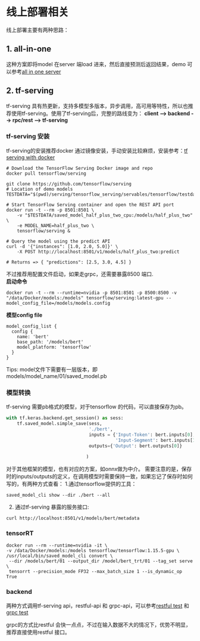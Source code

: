 # 线上部署相关
线上部署主要有两种思路：

## 1. all-in-one
这种方案即将model 在server 端load 进来，然后直接预测后返回结果，demo 可以参考[all in one server](https://github.com/xv44586/toolkit4nlp/blob/master/serving/all_in_one_server.py)
   
## 2. tf-serving
tf-serving 具有热更新，支持多模型多版本，异步调用，高可用等特性，所以也推荐使用tf-serving。使用了tf-serving后，完整的路线变为：
   **client --> backend --> rpc/rest --> tf-serving**

### tf-serving 安装
tf-serving的安装推荐docker 通过镜像安装，手动安装比较麻烦，安装参考：[tf serving with docker](https://tensorflow.google.cn/tfx/serving/docker?hl=zh-cn)

```shell
# Download the TensorFlow Serving Docker image and repo
docker pull tensorflow/serving

git clone https://github.com/tensorflow/serving
# Location of demo models
TESTDATA="$(pwd)/serving/tensorflow_serving/servables/tensorflow/testdata"

# Start TensorFlow Serving container and open the REST API port
docker run -t --rm -p 8501:8501 \
    -v "$TESTDATA/saved_model_half_plus_two_cpu:/models/half_plus_two" \
    -e MODEL_NAME=half_plus_two \
    tensorflow/serving &

# Query the model using the predict API
curl -d '{"instances": [1.0, 2.0, 5.0]}' \
    -X POST http://localhost:8501/v1/models/half_plus_two:predict

# Returns => { "predictions": [2.5, 3.0, 4.5] }
```

不过推荐用配置文件启动，如果走grpc，还需要暴露8500 端口.  
**启动命令**
```shell
docker run -t --rm --runtime=nvidia -p 8501:8501 -p 8500:8500 -v "/data/Docker/models:/models" tensorflow/serving:latest-gpu --model_config_file=/models/models.config
```

**模型config file**
```editorconfig
model_config_list {
  config {
    name: 'bert'
    base_path: '/models/bert'
    model_platform: 'tensorflow'
  }
}
```

Tips: model文件下需要有一层版本，即models/model_name/01/saved_model.pb

### 模型转换
tf-serving 需要pb格式的模型，对于tensorflow 的代码，可以直接保存为pb。
```python
with tf.keras.backend.get_session() as sess:
    tf.saved_model.simple_save(sess, 
                               './bert', 
                               inputs = {'Input-Token': bert.inputs[0], 
                                         'Input-Segment': bert.inputs[1],},
                               outputs={'Output': bert.outputs[0]}
                               
                              )
```
对于其他框架的模型，也有对应的方案，如onnx做为中介。
需要注意的是，保存时的inputs/outputs的定义，在调用模型时需要保持一致，如果忘记了保存时如何写的，有两种方式查看：
1.通过tensorflow提供的工具：  
```shell
saved_model_cli show --dir ./bert --all
```
2. 通过tf-serving 暴露的服务接口:  
```shell
curl http://localhost:8501/v1/models/bert/metadata
```

### tensorRT
```shell
docker run --rm --runtime=nvidia -it \
-v /data/Docker/models:/models tensorflow/tensorflow:1.15.5-gpu \
/usr/local/bin/saved_model_cli convert \
 --dir /models/bert/01 --output_dir /model/bert_trt/01 --tag_set serve \
 tensorrt --precision_mode FP32 --max_batch_size 1 --is_dynamic_op True
```
### backend
两种方式调用tf-serving api，restful-api 和 grpc-api，可以参考[restful test](https://github.com/xv44586/toolkit4nlp/blob/master/serving/restful_test.py) 和[grpc test](https://github.com/xv44586/toolkit4nlp/blob/master/serving/grpc_test.py)  

grpc的方式比restful 会快一点点，不过在输入数据不大的情况下，优势不明显，推荐直接使用restful 接口。

